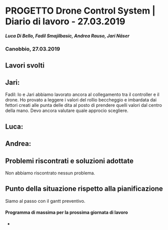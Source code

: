 # PROGETTO Drone Control System | Diario di lavoro - 27.03.2019
##### Luca Di Bello, Fadil Smajilbasic, Andrea Rauso, Jari Näser
### Canobbio, 27.03.2019

## Lavori svolti

Jari:
-

Fadil:
Io e Jari abbiamo lavorato ancora al collegamento tra il controller e il drone. Ho provato a leggere i valori del rollio beccheggio e imbardata dai fettori creati alle punta delle dita al posto di prendere quelli valori dal centro della mano. Devo ancora valutare quale approcio scegliere. 

Luca:
-

Andrea:
-

## Problemi riscontrati e soluzioni adottate
Non abbiamo riscontrato nessun problema.

## Punto della situazione rispetto alla pianificazione
Siamo al passo con il gantt preventivo.

#### Programma di massima per la prossima giornata di lavoro
-
